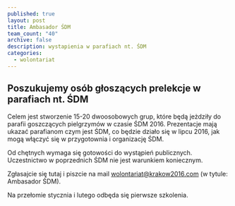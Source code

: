 ```yaml
---
published: true
layout: post
title: Ambasador ŚDM
team_count: "40"
archive: false
description: wystapienia w parafiach nt. ŚDM
categories: 
  - wolontariat
---
```


## Poszukujemy osób głoszących prelekcje w parafiach nt. ŚDM

Celem jest stworzenie 15-20 dwoosobowych grup, które będą jeżdziły do parafii goszczących pielgrzymów w czasie ŚDM 2016.
Prezentacje mają ukazać parafianom czym jest ŚDM, co będzie działo się w lipcu 2016, jak mogą włączyć się w przygotownia i organizację ŚDM.

Od chętnych wymaga się gotowości do wystąpień publicznych. Uczestnictwo w poprzednich ŚDM nie jest warunkiem koniecznym.

Zgłasajcie się tutaj i piszcie na mail wolontariat@krakow2016.com (w tytule: Ambasador ŚDM). 

Na przełomie stycznia i lutego odbęda się pierwsze szkolenia.